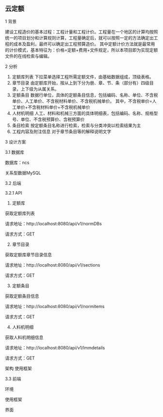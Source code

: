 ## 云定额

1	背景

   建设工程造价的基本过程：工程计量和工程计价。工程量在一个地区的计算均按照统一的项目划分和计算规则计算，工程量确定后，就可以按照一定的方法确定出工程的成本及盈利，最终可以确定出工程预算造价。
其中定额计价方法就是最常用的计价模式，基本特征为：价格=定额+费用+文件规定，所以本项目即为实现定额文件的在线检索与编辑。

2	分析
1.	定额库列表
下拉菜单选择工程所需定额文件，由基础数据组成，顶级表格。
2.	章节目录
由定额库开始，按从上到下分为册、章、节、条（部分有）四级目录，上下级为从属关系。
3.	定额条目
数据行单位，具体的定额条目信息，包括编码、名称、单位、不含税单价、人工单价、不含税材料单价、不含税机械单价。
其中，不含税单价=人工单价+不含税材料单价+不含税机械单价
4.	人材机明细
人工、材料和机械三方面的具体明细表，包括编码、名称、规格型号、单位、不含税预算价、含税预算价
5.	条目检索
按定额条目名称进行检索，检索与分类冲突以检索结果为主
6.	工程内容及附注信息
对于章节条目等的解释说明文字

3	设计方案

3.1	数据库

数据库：ncs

关系型数据MySQL

 
3.2	后端

3.2.1	API
1)	定额库

获取定额库列表

请求地址：http://localhost:8080/api/v1/normDBs

请求方式：GET
 
2)	章节目录

获取定额库章节目录信息

请求地址：http://localhost:8080/api/v1/sections

请求方式：GET


 
3)	定额条目

获取定额条目信息

请求地址：http://localhost:8080/api/v1/normitems

请求方式：GET


 
4)	人料机明细

获取人料机明细信息

请求地址：http://localhost:8080/api/v1/lmmdetails

请求方式：GET

 
架构
使用框架

3.3	前端

环境

使用框架

界面
